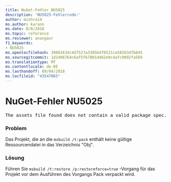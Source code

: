 ```yaml
---
title: NuGet-Fehler NU5025
description: 'NU5025-Fehlercode:'
author: mishra14
ms.author: karann
ms.date: 8/8/2018
ms.topic: reference
ms.reviewer: anangaur
f1_keywords:
- NU5025
ms.openlocfilehash: 39881634c4d7527a3385b4f0521ce58263dfb845
ms.sourcegitcommit: 1d1406764c6af5fb7801d462e0c4afc9092fa569
ms.translationtype: MT
ms.contentlocale: de-DE
ms.lasthandoff: 09/04/2018
ms.locfileid: "43547065"
---
```

# <a name="nuget-error-nu5025"></a>NuGet-Fehler NU5025
<pre>The assets file found does not contain a valid package spec. Try restoring the project again. The location of the assets file is F:\project\obj\project.assets.json.</pre>

### <a name="issue"></a>Problem

Das Projekt, die an die `msbuild /t:pack` enthält keine gültige Ressourcendatei in das Verzeichnis "Obj".


### <a name="solution"></a>Lösung

Führen Sie `msbuild /t:restore /p:restoreforce=true` -Vorgang für das Projekt vor dem Ausführen des Vorgangs Pack verpackt wird.

